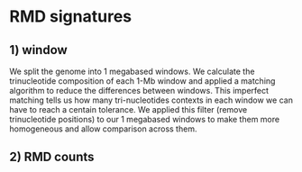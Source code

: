 # RMD signatures

## 1) window
We split the genome into 1 megabased windows. 
We calculate the trinucleotide composition of each 1-Mb window and applied a matching algorithm to reduce the differences between windows. This imperfect matching tells us how many tri-nucleotides contexts in each window we can have to reach a centain tolerance. We applied this filter (remove trinucleotide positions) to our 1 megabased windows to make them more homogeneous and allow comparison across them.

## 2) RMD counts
